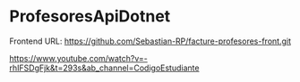 # ProfesoresApiDotnet

Frontend URL: https://github.com/Sebastian-RP/facture-profesores-front.git

https://www.youtube.com/watch?v=-rhIFSDgFjk&t=293s&ab_channel=CodigoEstudiante
